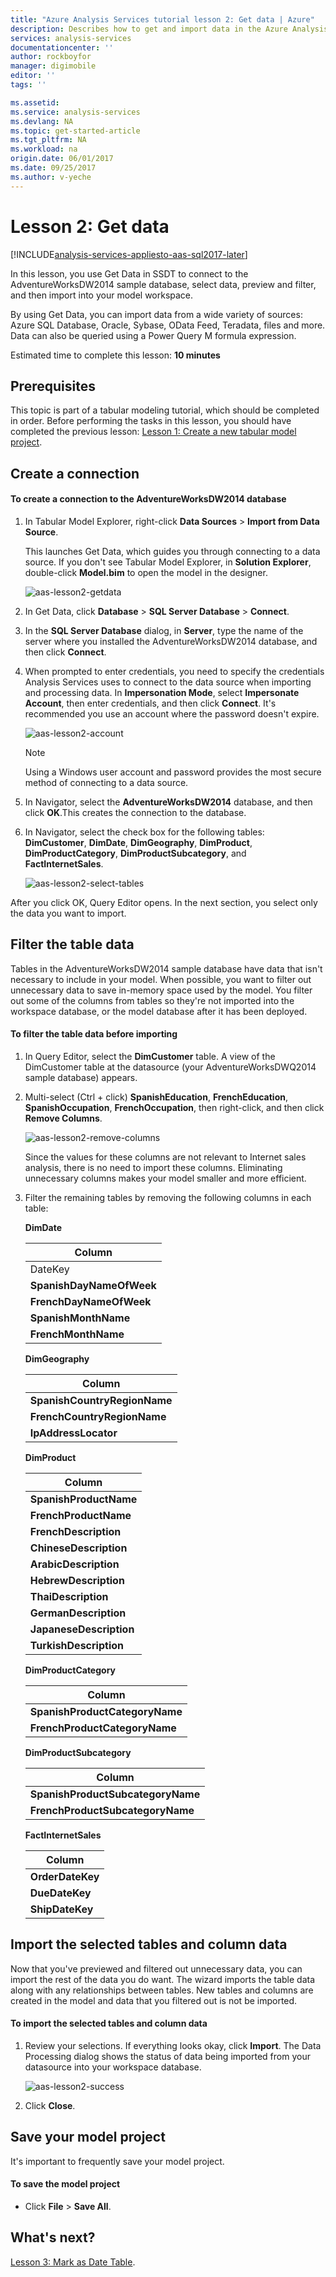 ```yaml
---
title: "Azure Analysis Services tutorial lesson 2: Get data | Azure"
description: Describes how to get and import data in the Azure Analysis Services tutorial project. 
services: analysis-services
documentationcenter: ''
author: rockboyfor
manager: digimobile
editor: ''
tags: ''

ms.assetid: 
ms.service: analysis-services
ms.devlang: NA
ms.topic: get-started-article
ms.tgt_pltfrm: NA
ms.workload: na
origin.date: 06/01/2017
ms.date: 09/25/2017
ms.author: v-yeche
---
```


# Lesson 2: Get data

[!INCLUDE[analysis-services-appliesto-aas-sql2017-later](../../../includes/analysis-services-appliesto-aas-sql2017-later.md)]

In this lesson, you use Get Data in SSDT to connect to the AdventureWorksDW2014 sample database, select data, preview and filter, and then import into your model workspace.  

By using Get Data, you can import data from a wide variety of sources: Azure SQL Database, Oracle, Sybase, OData Feed, Teradata, files and more. Data can also be queried using a Power Query M formula expression.

Estimated time to complete this lesson: **10 minutes**  

## Prerequisites  
This topic is part of a tabular modeling tutorial, which should be completed in order. Before performing the tasks in this lesson, you should have completed the previous lesson: [Lesson 1: Create a new tabular model project](../tutorials/aas-lesson-1-create-a-new-tabular-model-project.md).  

## Create a connection  

#### To create a connection to the AdventureWorksDW2014 database  

1.  In Tabular Model Explorer, right-click **Data Sources** > **Import from Data Source**.  

    This launches Get Data, which guides you through connecting to a data source. If you don't see Tabular Model Explorer, in **Solution Explorer**, double-click **Model.bim** to open the model in the designer. 

    ![aas-lesson2-getdata](../tutorials/media/aas-lesson2-getdata.png)

2.  In Get Data, click **Database** > **SQL Server Database** > **Connect**.  

3.  In the **SQL Server Database** dialog, in **Server**, type the name of the server where you installed the AdventureWorksDW2014 database, and then click **Connect**.  

4.  When prompted to enter credentials, you need to specify the credentials Analysis Services uses to connect to the data source when importing and processing data. In **Impersonation Mode**, select **Impersonate Account**, then enter credentials, and then click **Connect**. It's recommended you use an account where the password doesn't expire.

    ![aas-lesson2-account](../tutorials/media/aas-lesson2-account.png)

    > [!NOTE]  
    > Using a Windows user account and password provides the most secure method of connecting to a data source.

5.  In Navigator, select the **AdventureWorksDW2014** database, and then click **OK**.This creates the connection to the database. 

6.  In Navigator, select the check box for the following tables: **DimCustomer**, **DimDate**, **DimGeography**, **DimProduct**, **DimProductCategory**, **DimProductSubcategory**, and **FactInternetSales**.  

    ![aas-lesson2-select-tables](../tutorials/media/aas-lesson2-select-tables.png)

After you click OK, Query Editor opens. In the next section, you select only the data you want to import.

## Filter the table data  
Tables in the AdventureWorksDW2014 sample database have data that isn't necessary to include in your model. When possible, you want to filter out unnecessary data to save in-memory space used by the model. You filter out some of the columns from tables so they're not imported into the workspace database, or the model database after it has been deployed. 

#### To filter the table data before importing  

1.  In Query Editor, select the **DimCustomer** table. A view of the DimCustomer table at the datasource (your AdventureWorksDWQ2014 sample database) appears. 

2.  Multi-select (Ctrl + click) **SpanishEducation**, **FrenchEducation**, **SpanishOccupation**, **FrenchOccupation**, then right-click, and then click **Remove Columns**. 

    ![aas-lesson2-remove-columns](../tutorials/media/aas-lesson2-remove-columns.png)

    Since the values for these columns are not relevant to Internet sales analysis, there is no need to import these columns. Eliminating unnecessary columns makes your model smaller and more efficient.  

4.  Filter the remaining tables by removing the following columns in each table:  

    **DimDate**

      |Column|  
      |--------|  
      |DateKey|  
      |**SpanishDayNameOfWeek**|  
      |**FrenchDayNameOfWeek**|  
      |**SpanishMonthName**|  
      |**FrenchMonthName**|  

    **DimGeography**

      |Column|  
      |-------------|  
      |**SpanishCountryRegionName**|  
      |**FrenchCountryRegionName**|  
      |**IpAddressLocator**|  

    **DimProduct**

      |Column|  
      |-----------|  
      |**SpanishProductName**|  
      |**FrenchProductName**|  
      |**FrenchDescription**|  
      |**ChineseDescription**|  
      |**ArabicDescription**|  
      |**HebrewDescription**|  
      |**ThaiDescription**|  
      |**GermanDescription**|  
      |**JapaneseDescription**|  
      |**TurkishDescription**|  

    **DimProductCategory**

      |Column|  
      |--------------------|  
      |**SpanishProductCategoryName**|  
      |**FrenchProductCategoryName**|  

    **DimProductSubcategory**

      |Column|  
      |-----------------------|  
      |**SpanishProductSubcategoryName**|  
      |**FrenchProductSubcategoryName**|  

    **FactInternetSales**

      |Column|  
      |------------------|  
      |**OrderDateKey**|  
      |**DueDateKey**|  
      |**ShipDateKey**|   

## <a name="Import"></a>Import the selected tables and column data  
Now that you've previewed and filtered out unnecessary data, you can import the rest of the data you do want. The wizard imports the table data along with any relationships between tables. New tables and columns are created in the model and data that you filtered out is not be imported.  

#### To import the selected tables and column data  

1.  Review your selections. If everything looks okay, click **Import**. The Data Processing dialog shows the status of data being imported from your datasource into your workspace database.

    ![aas-lesson2-success](../tutorials/media/aas-lesson2-success.png) 

2.  Click **Close**.  

## Save your model project  
It's important to frequently save your model project.  

#### To save the model project  

-   Click **File** > **Save All**.  

## What's next?
[Lesson 3: Mark as Date Table](../tutorials/aas-lesson-3-mark-as-date-table.md).

<!--Update_Description: update meta properties-->